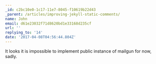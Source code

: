```yaml
---
_id: c2bc10e0-1c17-11e7-8045-f10619b22d43
_parent: /articles/improving-jekyll-static-comments/
name: John
email: d61e23032f71d8620bd1e33168d235cf
url: ''
replying_to: '14'
date: '2017-04-08T04:56:44.804Z'
---
```


It looks it is impossible to implement public instance of mailgun for now,
sadly.

